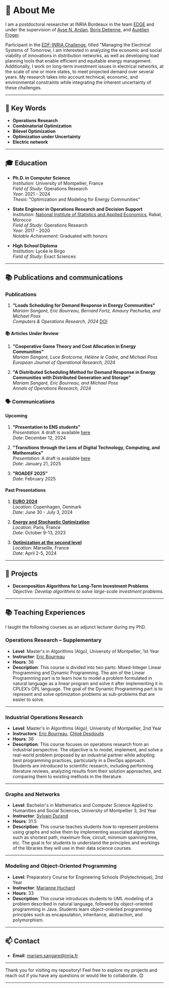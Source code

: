 # 🎯 About Me

I am a postdoctoral researcher at INRIA Bordeaux in the team [EDGE](https://edge.gitlabpages.inria.fr/) and under the supervision of [Ayse N. Arslan](https://edge.gitlabpages.inria.fr/team-members/arslan/), [Boris Detienne](https://edge.gitlabpages.inria.fr/team-members/detienne/), and [Aurélien Froger](https://edge.gitlabpages.inria.fr/team-members/froger/).

Participant in the [EDF-INRIA Challenge](https://www.inria.fr/fr/inria-edf), titled "Managing the Electrical Systems of Tomorrow, I am interested in analyzing the economic and social viability of innovations in distribution networks, as well as developing load planning tools that enable efficient and equitable energy management. Additionally, I work on long-term investment issues in electrical networks, at the scale of one or more states, to meet projected demand over several years. My research takes into account technical, economic, and environmental constraints while integrating the inherent uncertainty of these challenges.

---

## 🌱 Key Words
- **Operations Research**
- **Combinatorial Optimization**
- **Bilevel Optimization**
- **Optimization under Uncertainty**
- **Electric network**

---

## 🎓 Education

- **Ph.D. in Computer Science**  
  _Institution_: University of Montpellier, France  
  _Field of Study_: Operations Research  
  _Year_: 2021 - 2024  
  _Thesis_: "Optimization and Modeling for Energy Communities"

- **State Engineer in Operations Research and Decision Support**  
  _Institution_: [National Institute of Statistics and Applied Economics](https://insea.ac.ma/), Rabat, Morocco  
  _Field of Study_: Operations Research  
  _Year_: 2017 - 2020  
  _Notable Achievement_: Graduated with honors

- **High School Diploma**  
  _Institution_: Lycée le Birgo  
  _Field of Study_: Exact Sciences

---

## 📚 Publications and communications
### Publications 
1. **"Loads Scheduling for Demand Response in Energy Communities"**  
   _Mariam Sangaré, Eric Bourreau, Bernard Fortz, Amaury Pachurka, and Michael Poss_  
   _Computers & Operations Research, 2024_ [DOI](https://doi.org/10.1016/j.cor.2023.106358)

#### 📚 Articles Under Review

1. **"Cooperative Game Theory and Cost Allocation in Energy Communities"**  
   _Mariam Sangaré, Luce Brotcorne, Hélène le Cadre, and Michael Poss_  
   _European Journal of Operational Research, 2024_

2. **"A Distributed Scheduling Method for Demand Response in Energy Communities with Distributed Generation and Storage"**  
   _Mariam Sangaré, Eric Bourreau, and Michael Poss_  
   _Annals of Operations Research, 2024_
   
   
### 🗣️ Communications

#### Upcoming
1. **"Presentation to ENS students"**  
   _Presentation_: A draft is available [here](https://github.com/MsangL/Docs/blob/main/slideSoutenance.pdf)  
   _Date_: December 12, 2024

2. **"Transitions through the Lens of Digital Technology, Computing, and Mathematics"**  
   _Presentation_: A draft is available [here](https://github.com/MsangL/Docs/blob/main/slideSoutenance.pdf)  
   _Date_: January 21, 2025

3. **"ROADEF 2025"**  
   _Date_: February 2025
   
#### Past Presentations

1. **[EURO 2024](https://www.euro-online.org/conf/euro33/program)**  
   _Location_: Copenhagen, Denmark  
   _Date_: June 30 - July 3, 2024

2. **[Energy and Stochastic Optimization](https://cermics-lab.enpc.fr/seso2023/)**  
   _Location_: Paris, France  
   _Date_: October 9-13, 2023  

3. **[Optimization at the second level](https://www.cirm-math.fr/Schedule/display.php?id_renc=3031)**  
   _Location_: Marseille, France  
   _Date_: April 2-5, 2024  

---

## 🌟 Projects

- **Decomposition Algorithms for Long-Term Investment Problems**  
  _Objective: Develop algorithms to solve large-scale investment problems._

---

## 📚 Teaching Experiences

I taught the following courses as an adjunct lecturer during my PhD.

### **Operations Research – Supplementary**
- **Level**: Master's in Algorithms (Algo), University of Montpellier, 1st Year
- **Instructor**: [Eric Bourreau](https://www.lirmm.fr/eric-bourreau/)
- **Hours**: 36
- **Description**: This course is divided into two parts: Mixed-Integer Linear Programming and Dynamic Programming. The aim of the Linear Programming part is to learn how to model a problem formulated in natural language as a linear program and solve it after implementing it in CPLEX’s OPL language. The goal of the Dynamic Programming part is to represent and solve optimization problems as sub-problems that are easier to solve.

---

### **Industrial Operations Research**
- **Level**: Master's in Algorithms (Algo), University of Montpellier, 2nd Year
- **Instructors**: [Eric Bourreau](https://www.lirmm.fr/eric-bourreau/), [Chloé Desdouits](https://www.linkedin.com/in/cdesdouits)
- **Hours**: 36
- **Description**: This course focuses on operations research from an industrial perspective. The objective is to model, implement, and solve a real-world problem proposed by an industrial partner while adopting best programming practices, particularly in a DevOps approach. Students are introduced to scientific research, including performing literature reviews, analyzing results from their solution approaches, and comparing them to existing methods in the literature.

---

### **Graphs and Networks**
- **Level**: Bachelor's in Mathematics and Computer Science Applied to Humanities and Social Sciences, University of Montpellier 3, 3rd Year
- **Instructor**: [Sylvain Durand](https://www.lirmm.fr/~sdurand/)
- **Hours**: 31.5
- **Description**: This course teaches students how to represent problems using graphs and solve them by implementing associated algorithms such as shortest path, maximum flow, circuit, minimum spanning tree, etc. The goal is for students to understand the principles and workings of the libraries they will use in their data science courses.

---

### **Modeling and Object-Oriented Programming**
- **Level**: Preparatory Course for Engineering Schools (Polytechnique), 2nd Year
- **Instructor**: [Marianne Huchard](https://marianne-huchard.fr/)
- **Hours**: 33
- **Description**: This course introduces students to UML modeling of a problem described in natural language, followed by object-oriented programming in Java. Students learn object-oriented programming principles such as encapsulation, inheritance, abstraction, and polymorphism.

---

## 📫 Contact

- **Email**: [mariam.sangare@inria.fr](mailto:mariam.sangare@inria.fr)

---

Thank you for visiting my repository! Feel free to explore my projects and reach out if you have any questions or would like to collaborate. 😊

---
